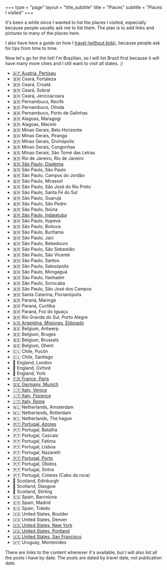 +++
type = "page"
layout = "title_subtitle"
title = "Places"
subtitle = "Places I visited"
+++

It's been a while since I wanted to list the places I visited, especially
because people usually ask me to list them. The plan is to add links and
pictures to many of the places here.

I also have here a guide on how I [travel (without kids)](/places/travelwithoutkids), because people ask for tips from time to time.

Now let's go for the list! I'm Brazilian, so I will list Brazil first because
it will have many more cities and I still want to visit all states. ;)

+ [🇦🇹 Austria, Pertisau](pertisau)
+ 🇧🇷 Ceará, Fortaleza
+ 🇧🇷 Ceará, Croatá
+ 🇧🇷 Ceará, Sobral
+ 🇧🇷 Ceará, Jericoacoara
+ 🇧🇷 Pernambuco, Recife
+ 🇧🇷 Pernambuco, Olinda
+ 🇧🇷 Pernambuco, Porto de Galinhas
+ 🇧🇷 Alagoas, Maragogi
+ 🇧🇷 Alagoas, Maceió
+ 🇧🇷 Minas Gerais, Belo Horizonte
+ 🇧🇷 Minas Gerais, Piranga
+ 🇧🇷 Minas Gerais, Divinópolis
+ 🇧🇷 Minas Gerais, Congonhas
+ 🇧🇷 Minas Gerais, São Tomé das Letras
+ 🇧🇷 Rio de Janeiro, Rio de Janeiro
+ [🇧🇷 São Paulo, Diadema](diadema)
+ 🇧🇷 São Paulo, São Paulo
+ 🇧🇷 São Paulo, Campos do Jordão
+ 🇧🇷 São Paulo, Mirassol
+ 🇧🇷 São Paulo, São José do Rio Preto
+ 🇧🇷 São Paulo, Santa Fé do Sul
+ 🇧🇷 São Paulo, Guarujá
+ 🇧🇷 São Paulo, São Pedro
+ 🇧🇷 São Paulo, Ibiúna
+ [🇧🇷 São Paulo, Indaiatuba](indaiatuba)
+ 🇧🇷 São Paulo, Itupeva
+ 🇧🇷 São Paulo, Boituva
+ 🇧🇷 São Paulo, Buritama
+ 🇧🇷 São Paulo, Jaci
+ 🇧🇷 São Paulo, Bebedouro
+ 🇧🇷 São Paulo, São Sebastião
+ 🇧🇷 São Paulo, São Vicente
+ 🇧🇷 São Paulo, Santos
+ 🇧🇷 São Paulo, Salesópolis
+ 🇧🇷 São Paulo, Mongaguá
+ 🇧🇷 São Paulo, Itanhaém
+ 🇧🇷 São Paulo, Sorocaba
+ 🇧🇷 São Paulo, São José dos Campos
+ 🇧🇷 Santa Catarina, Florianópolis
+ 🇧🇷 Paraná, Maringá
+ 🇧🇷 Paraná, Curitiba
+ 🇧🇷 Paraná, Foz do Iguaçu
+ 🇧🇷 Rio Grande do Sul, Porto Alegre
+ [🇦🇷 Argentina, Misiones, Eldorado](eldorado)
+ 🇧🇪 Belgium, Antwerp
+ 🇧🇪 Belgium, Bruges
+ 🇧🇪 Belgium, Brussels
+ 🇧🇪 Belgium, Ghent
+ 🇨🇱 Chile, Pucón
+ 🇨🇱 Chile, Santiago
+ 🏴󠁧󠁢󠁥󠁮󠁧󠁿 England, London
+ 🏴󠁧󠁢󠁥󠁮󠁧󠁿 England, Oxford
+ 🏴󠁧󠁢󠁥󠁮󠁧󠁿 England, York
+ [🇫🇷 France, Paris](paris)
+ [🇩🇪 Germany, Munich](munich)
+ [🇮🇹 Italy, Venice](venice)
+ [🇮🇹 Italy, Florence](florence)
+ [🇮🇹 Italy, Rome](rome)
+ 🇳🇱 Netherlands, Amsterdam
+ 🇳🇱 Netherlands, Rotterdam
+ 🇳🇱 Netherlands, The hague
+ [🇵🇹 Portugal, Azores](azores)
+ 🇵🇹 Portugal, Batalha
+ 🇵🇹 Portugal, Cascais
+ 🇵🇹 Portugal, Fatima
+ 🇵🇹 Portugal, Lisboa
+ 🇵🇹 Portugal, Nazareth
+ [🇵🇹 Portugal, Porto](porto)
+ 🇵🇹 Portugal, Óbidos
+ 🇵🇹 Portugal, Sintra
+ 🇵🇹 Portugal, Colares (Cabo da roca)
+ 🏴󠁧󠁢󠁳󠁣󠁴󠁿 Scotland, Edinburgh
+ 🏴󠁧󠁢󠁳󠁣󠁴󠁿 Scotland, Glasgow
+ 🏴󠁧󠁢󠁳󠁣󠁴󠁿 Scotland, Stirling
+ 🇪🇸 Spain, Barcelona
+ 🇪🇸 Spain, Madrid
+ 🇪🇸 Spain, Toledo
+ 🇺🇸 United States, Boulder
+ 🇺🇸 United States, Denver
+ [🇺🇸 United States, New York](nyc)
+ [🇺🇸 United States, Portland](portland)
+ [🇺🇸 United States, San Francisco](sanfrancisco)
+ 🇺🇾 Uruguay, Montevideo

There are links to the content whenever it's available, but I will also list
all the posts I have by date. The posts are dated by travel date, not
publication date.
